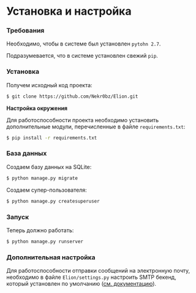 # Установка и настройка
### Требования
Необходимо, чтобы в системе был установлен `pytohn 2.7`.

Подразумевается, что в системе установлен свежий `pip`.
### Установка
Получем исходный код проекта:
```sh
$ git clone https://github.com/Nekr0bz/Elion.git
```
**Настройка окружения** 

Для работоспособности проекта необходимо установить дополнительные модули, перечисленные в файле `requirements.txt`:
```sh
$ pip install -r requirements.txt
```
### База данных
Создаем базу данных на SQLite:
```sh
$ python manage.py migrate
```
Создаем супер-пользователя:
```sh
$ python manage.py createsuperuser
```
### Запуск
Теперь должно работать:
```sh
$ python manage.py runserver
```
### Дополнительная настройка
Для работоспособности отправки сообщений на электронную почту, необходимо в файле `Elion/settings.py` 
настроить SMTP бекенд, который установлен по умолчанию 
([см. документацию](https://docs.djangoproject.com/en/1.10/topics/email/#smtp-backend)).